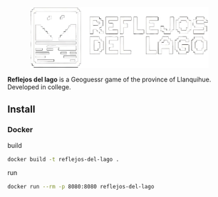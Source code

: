 <div align=center>
  <img src="frontend/src/assets/images/logo.png" alt="Logo of Reflejos del lago" width="400">
</div>

**Reflejos del lago** is a Geoguessr game of the province of Llanquihue. Developed in college.

## Install
### Docker
build
```bash
docker build -t reflejos-del-lago .
```

run
```bash
docker run --rm -p 8080:8080 reflejos-del-lago
```